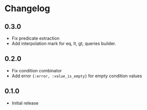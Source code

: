 # Changelog

## 0.3.0
 * Fix predicate extraction
 * Add interpolation mark for eq, lt, gt, queries builder.

## 0.2.0
 * Fix condition combinator
 * Add error `{:error, :value_is_empty}` for empty condition values

## 0.1.0
 * Initial release
